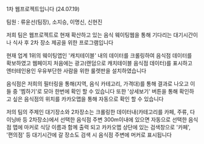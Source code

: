 1차 웹프로젝트입니다 (24.07.19)

팀원 : 류윤선(팀장), 소지승, 이명신, 신현진

저희 팀은 웹프로젝트로 현재 확산하고 있는 음식 웨이팅웹을 통해 기다리는 대기시간이나 식사 후 2차 장소 제공을 위한 프로그램입니다

현재 업계 1위의 웨이팅앱인 '캐치테이블' 내의 데이터를 크롤링하여 음식점 데이터를 확보하였고
웹페이지 처음에는 광고(랜덤으로 캐치테이블 음식점 데이터)를 표시하고 엔터테인용인 우유부단한 사람을 위한 룰렛판을 설치하였습니다

음식점은 저희의 필터링을 통해(지역, 음식 카테고리, 가격대)를 통해 결과로 나오고 이들 중 '찜하기'로 모아 한번에 확인 할 수 있습니다
또한 '상세보기' 버튼을 통해 확인하고 싶은 음식점의 위치를 카카오맵을 통해 자동으로 확인 할 수 있습니다

저의 팀의 주제인 대기장소와 2차장소는 크롤링한 데이터내(카테고리를 카페, 주류, 다이닝바 등 2차장소)에서 
선택한 음식점 주변 300m이내에 있으면 자동으로 선택한 음식점 맵에 마커로 식당 이름과 함께 출력 되고 카카오맵 상단에 있는 검색창으로
'카페', '편의점' 등 대기시간에 갈 장소도 검색 시 음식점 주변에 머커로 표시됩니다
